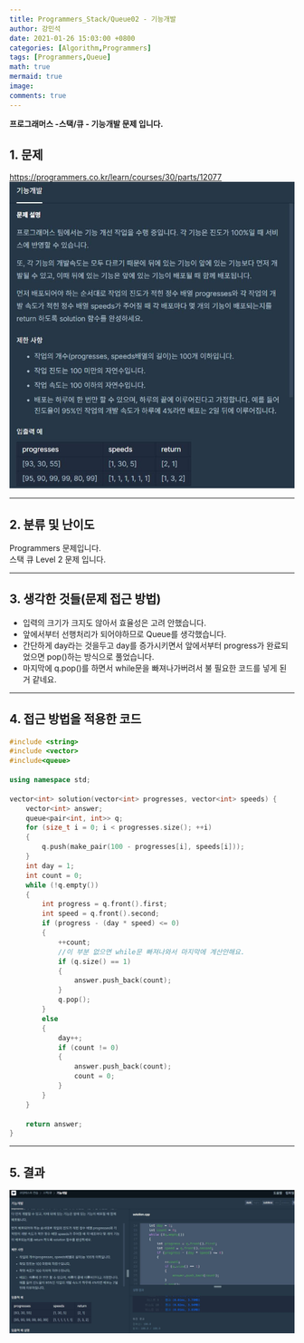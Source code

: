 ```yaml
---
title: Programmers_Stack/Queue02 - 기능개발
author: 강민석
date: 2021-01-26 15:03:00 +0800
categories: [Algorithm,Programmers]
tags: [Programmers,Queue]
math: true
mermaid: true
image: 
comments: true
---
```


**프로그래머스 -스택/큐 - 기능개발 문제 입니다.**

## 1. 문제
<https://programmers.co.kr/learn/courses/30/parts/12077>
![](/assets/img/sample/Programmers/SQ_02/Problem.JPG)  


-----  

## 2. 분류 및 난이도

Programmers 문제입니다.  
스택 큐 Level 2 문제 입니다.    

-----  

## 3. 생각한 것들(문제 접근 방법)

- 입력의 크기가 크지도 않아서 효율성은 고려 안했습니다.
- 앞에서부터 선행처리가 되어야하므로 Queue를 생각했습니다.
- 간단하게 day라는 것을두고 day를 증가시키면서 앞에서부터 progress가 완료되었으면 pop()하는 방식으로 풀었습니다.
- 마지막에 q.pop()를 하면서 while문을 빠져나가버려서 불 필요한 코드를 넣게 된 거 같네요. 


-----  

## 4. 접근 방법을 적용한 코드

```c++
#include <string>
#include <vector>
#include<queue>

using namespace std;

vector<int> solution(vector<int> progresses, vector<int> speeds) {
    vector<int> answer;
    queue<pair<int, int>> q;
    for (size_t i = 0; i < progresses.size(); ++i)
    {
        q.push(make_pair(100 - progresses[i], speeds[i]));
    }
    int day = 1;
    int count = 0;
    while (!q.empty())
    {
        int progress = q.front().first;
        int speed = q.front().second;
        if (progress - (day * speed) <= 0)
        {
            ++count;
            //이 부분 없으면 while문 빠져나와서 마지막에 계산안해요.
            if (q.size() == 1)
            {
                answer.push_back(count);
            }
            q.pop();
        }
        else
        {
            day++;
            if (count != 0)
            {
                answer.push_back(count);
                count = 0;
            }
        }
    }

    return answer;
}
```
-----

## 5. 결과

![](/assets/img/sample/Programmers/SQ_02/result.JPG)











 